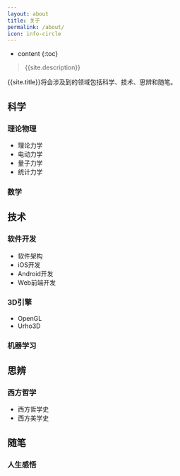 ```yaml
---
layout: about
title: 关于
permalink: /about/
icon: info-circle
---
```

* content
{:toc}

> {{site.description}}

{{site.title}}将会涉及到的领域包括科学、技术、思辨和随笔。

## 科学

### 理论物理
- 理论力学
- 电动力学
- 量子力学
- 统计力学

### 数学

## 技术

### 软件开发
- 软件架构
- iOS开发
- Android开发
- Web前端开发

### 3D引擎
- OpenGL
- Urho3D

### 机器学习

## 思辨

### 西方哲学

- 西方哲学史
- 西方美学史

## 随笔

### 人生感悟
